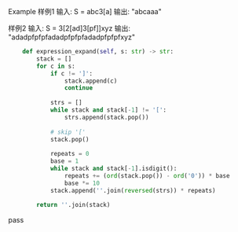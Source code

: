 
Example
样例1
输入: S = abc3[a]
输出: "abcaaa"

样例2
输入: S = 3[2[ad]3[pf]]xyz
输出: "adadpfpfpfadadpfpfpfadadpfpfpfxyz"
```python
    def expression_expand(self, s: str) -> str:
        stack = []
        for c in s:
            if c != ']':
                stack.append(c)
                continue
                
            strs = []
            while stack and stack[-1] != '[':
                strs.append(stack.pop())
            
            # skip '['
            stack.pop()
            
            repeats = 0
            base = 1
            while stack and stack[-1].isdigit():
                repeats += (ord(stack.pop()) - ord('0')) * base
                base *= 10
            stack.append(''.join(reversed(strs)) * repeats)
        
        return ''.join(stack)
```
pass